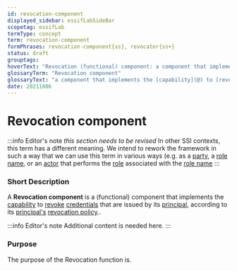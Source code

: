 ```yaml
---
id: revocation-component
displayed_sidebar: essifLabSideBar
scopetag: essifLab
termType: concept
term: revocation-component
formPhrases: revocation-component{ss}, revocator{ss+}
status: draft
grouptags:
hoverText: "Revocation (functional) component: a component that implements the Capability to Revoke Credentials that are issued by its Principal, according to its Principal's Revocation Policy."
glossaryTerm: "Revocation component"
glossaryText: "a component that implements the [capability](@) to [revoke](@) [credential](@) that are issued by its [principal](@), according to its [principal](@) [revocation policy](@)."
date: 20211006
---
```


# Revocation component

:::info Editor's note
*this section needs to be revised*
In other SSI contexts, this term has a different meaning. We intend to rework the framework in such a way that we can use this term in various ways (e.g. as a [party](@), a [role name](@), or an [actor](@) that performs the [role](@) associated with the [role name](@)
:::

### Short Description

A **Revocation component** is a (functional) component that implements the [capability](@) to [revoke](@) [credentials](@) that are issued by its [principal](@), according to its [principal's](@) [revocation policy](@)..

:::info Editor's note
Additional content is needed here.
:::

### Purpose

The purpose of the Revocation function is.
